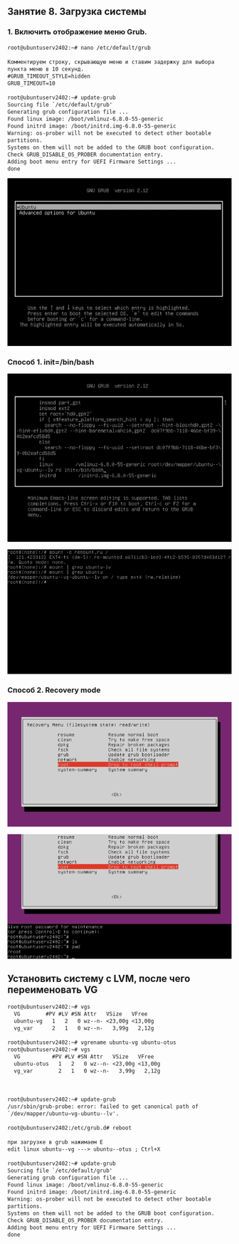 ## Занятие 8. Загрузка системы

### 1. Включить отображение меню Grub.

```
root@ubuntuserv2402:~# nano /etc/default/grub

Комментируем строку, скрывающую меню и ставим задержку для выбора пункта меню в 10 секунд.
#GRUB_TIMEOUT_STYLE=hidden
GRUB_TIMEOUT=10

root@ubuntuserv2402:~# update-grub
Sourcing file `/etc/default/grub'
Generating grub configuration file ...
Found linux image: /boot/vmlinuz-6.8.0-55-generic
Found initrd image: /boot/initrd.img-6.8.0-55-generic
Warning: os-prober will not be executed to detect other bootable partitions.
Systems on them will not be added to the GRUB boot configuration.
Check GRUB_DISABLE_OS_PROBER documentation entry.
Adding boot menu entry for UEFI Firmware Settings ...
done

```
![Pasted image 20250405211440.png](https://github.com/MarcusMcCandless/otus_linux_admin_pro/blob/main/lesson8/Pasted%20image%2020250405211440.png)

### Способ 1. init=/bin/bash
![VirtualBox_ubuntu_serv2402_02_04_2025_17_02_32.png](https://github.com/MarcusMcCandless/otus_linux_admin_pro/blob/main/lesson8/VirtualBox_ubuntu_serv2402_02_04_2025_17_02_32.png)

![VirtualBox_ubuntu_serv2402_02_04_2025_17_05_12.png](https://github.com/MarcusMcCandless/otus_linux_admin_pro/blob/main/lesson8/VirtualBox_ubuntu_serv2402_02_04_2025_17_05_12.png)
### Способ 2. Recovery mode
![VirtualBox_ubuntu_serv2402_02_04_2025_17_08_54.png](https://github.com/MarcusMcCandless/otus_linux_admin_pro/blob/main/lesson8/VirtualBox_ubuntu_serv2402_02_04_2025_17_08_54.png)

![VirtualBox_ubuntu_serv2402_02_04_2025_17_09_13.png](https://github.com/MarcusMcCandless/otus_linux_admin_pro/blob/main/lesson8/VirtualBox_ubuntu_serv2402_02_04_2025_17_09_13.png)
## Установить систему с LVM, после чего переименовать VG

```
root@ubuntuserv2402:~# vgs
  VG        #PV #LV #SN Attr   VSize   VFree  
  ubuntu-vg   1   2   0 wz--n- <23,00g <13,00g
  vg_var      2   1   0 wz--n-   3,99g   2,12g

root@ubuntuserv2402:~# vgrename ubuntu-vg ubuntu-otus
root@ubuntuserv2402:~# vgs
  VG          #PV #LV #SN Attr   VSize   VFree  
  ubuntu-otus   1   2   0 wz--n- <23,00g <13,00g
  vg_var        2   1   0 wz--n-   3,99g   2,12g



root@ubuntuserv2402:~# update-grub
/usr/sbin/grub-probe: error: failed to get canonical path of `/dev/mapper/ubuntu—vg-ubuntu--lv'.

root@ubuntuserv2402:/etc/grub.d# reboot

при загрузке в grub нажимаем E
edit linux ubuntu--vg ---> ubuntu--otus ; Ctrl+X

root@ubuntuserv2402:~# update-grub
Sourcing file `/etc/default/grub'
Generating grub configuration file ...
Found linux image: /boot/vmlinuz-6.8.0-55-generic
Found initrd image: /boot/initrd.img-6.8.0-55-generic
Warning: os-prober will not be executed to detect other bootable partitions.
Systems on them will not be added to the GRUB boot configuration.
Check GRUB_DISABLE_OS_PROBER documentation entry.
Adding boot menu entry for UEFI Firmware Settings ...
done

```
